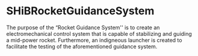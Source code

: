 # SHiBRocketGuidanceSystem
The purpose of the “Rocket Guidance System'' is to create an electromechanical control system that is capable of stabilizing and guiding a mid-power rocket. Furthermore, an indigneous launcher is created to facilitate the testing of the aforementioned guidance system.
